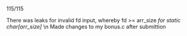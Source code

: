 115/115

There was leaks for invalid fd input, whereby  fd >= arr_size *for static char[arr_size]* \n
Made changes to my bonus.c after submittion
